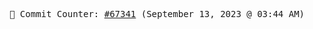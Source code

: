 <p align="center">
    <samp>
        📮 Commit Counter: <a href="https://github.com/Javascript-void0/Javascript-void0/commits/main">#67341</a> (September 13, 2023 @ 03:44 AM)
    </samp>
</p>